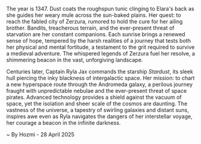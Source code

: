
The year is 1347.  Dust coats the roughspun tunic clinging to Elara's back as she guides her weary mule across the sun-baked plains.  Her quest: to reach the fabled city of Zerzura, rumored to hold the cure for her ailing brother.  Bandits, treacherous terrain, and the ever-present threat of starvation are her constant companions.  Each sunrise brings a renewed sense of hope, tempered by the harsh realities of a journey that tests both her physical and mental fortitude, a testament to the grit required to survive a medieval adventure.  The whispered legends of Zerzura fuel her resolve, a shimmering beacon in the vast, unforgiving landscape.

Centuries later, Captain Ryla Jax commands the starship *Stardust*, its sleek hull piercing the inky blackness of intergalactic space.  Her mission: to chart a new hyperspace route through the Andromeda galaxy, a perilous journey fraught with unpredictable nebulae and the ever-present threat of space pirates.  Advanced technology provides a shield against the vacuum of space, yet the isolation and sheer scale of the cosmos are daunting.  The vastness of the universe, a tapestry of swirling galaxies and distant suns, inspires awe even as Ryla navigates the dangers of her interstellar voyage, her courage a beacon in the infinite darkness.

~ By Hozmi - 28 April 2025
